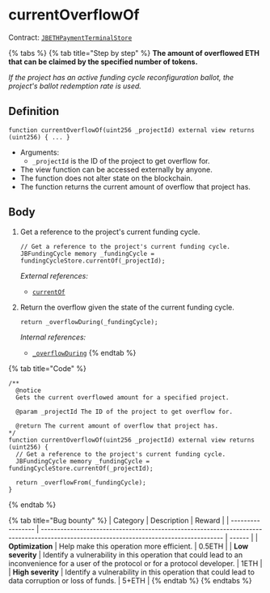 # currentOverflowOf

Contract: [`JBETHPaymentTerminalStore`](../)​‌

{% tabs %}
{% tab title="Step by step" %}
**The amount of overflowed ETH that can be claimed by the specified number of tokens.**

_If the project has an active funding cycle reconfiguration ballot, the project's ballot redemption rate is used._

## Definition

```solidity
function currentOverflowOf(uint256 _projectId) external view returns (uint256) { ... }
```

* Arguments:
  * `_projectId` is the ID of the project to get overflow for.
* The view function can be accessed externally by anyone.
* The function does not alter state on the blockchain.
* The function returns the current amount of overflow that project has.

## Body

1.  Get a reference to the project's current funding cycle.

    ```solidity
    // Get a reference to the project's current funding cycle.
    JBFundingCycle memory _fundingCycle = fundingCycleStore.currentOf(_projectId);
    ```

    _External references:_

    * [`currentOf`](../../../jbfundingcyclestore/read/currentOf.md)
2.  Return the overflow given the state of the current funding cycle.

    ```solidity
    return _overflowDuring(_fundingCycle);
    ```

    _Internal references:_

    * [`_overflowDuring`](../../../or-payment-terminals/jbethpaymentterminalstore/read/\_overflowDuring.md)
{% endtab %}

{% tab title="Code" %}
```solidity
/**
  @notice
  Gets the current overflowed amount for a specified project.

  @param _projectId The ID of the project to get overflow for.

  @return The current amount of overflow that project has.
*/
function currentOverflowOf(uint256 _projectId) external view returns (uint256) {
  // Get a reference to the project's current funding cycle.
  JBFundingCycle memory _fundingCycle = fundingCycleStore.currentOf(_projectId);

  return _overflowFrom(_fundingCycle);
}
```
{% endtab %}

{% tab title="Bug bounty" %}
| Category          | Description                                                                                                                            | Reward |
| ----------------- | -------------------------------------------------------------------------------------------------------------------------------------- | ------ |
| **Optimization**  | Help make this operation more efficient.                                                                                               | 0.5ETH |
| **Low severity**  | Identify a vulnerability in this operation that could lead to an inconvenience for a user of the protocol or for a protocol developer. | 1ETH   |
| **High severity** | Identify a vulnerability in this operation that could lead to data corruption or loss of funds.                                        | 5+ETH  |
{% endtab %}
{% endtabs %}
